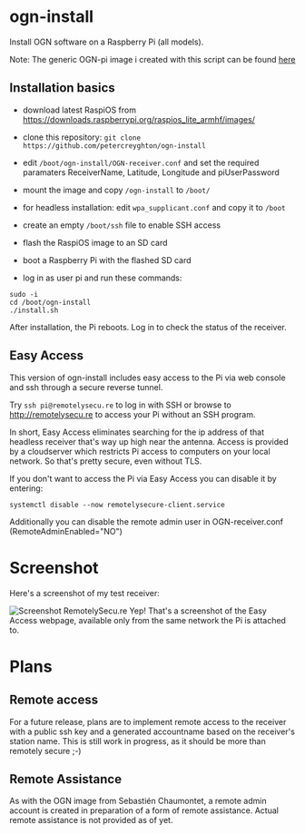# ogn-install

Install OGN software on a Raspberry Pi (all models). 

Note: The generic OGN-pi image i created with this script can be found [here](https://drive.google.com/file/d/1P4IT78_i_FIv2Rtl5RsL8F1aWtVRKXJF/view?usp=sharing)

## Installation basics

- download latest RaspiOS from https://downloads.raspberrypi.org/raspios_lite_armhf/images/
- clone this repository:  `git clone https://github.com/petercreyghton/ogn-install`
- edit `/boot/ogn-install/OGN-receiver.conf` and set the required paramaters ReceiverName, Latitude, Longitude and piUserPassword

- mount the image and copy `/ogn-install` to `/boot/`
- for headless installation: edit `wpa_supplicant.conf` and copy it to `/boot`
- create an empty `/boot/ssh` file to enable SSH access
- flash the RaspiOS image to an SD card

- boot a Raspberry Pi with the flashed SD card
- log in as user pi and run these commands:

```
sudo -i
cd /boot/ogn-install
./install.sh
```

After installation, the Pi reboots. Log in to check the status of the receiver.

## Easy Access

This version of ogn-install includes easy access to the Pi via web console and ssh through a secure reverse tunnel.

Try `ssh pi@remotelysecu.re` to log in with SSH or browse to http://remotelysecu.re to access your Pi without an SSH program.

In short, Easy Access eliminates searching for the ip address of that headless receiver that's way up high near the antenna. Access is provided by a cloudserver which restricts Pi access to computers on your local network. So that's pretty secure, even without TLS.

If you don't want to access the Pi via Easy Access you can disable it by entering:

```
systemctl disable --now remotelysecure-client.service

```

Additionally you can disable the remote admin user in OGN-receiver.conf (RemoteAdminEnabled="NO")


# Screenshot 

Here's a screenshot of my test receiver:

![Screenshot RemotelySecu.re](https://github.com/petercreyghton/ogn-install/blob/master/Screenshot%202021-03-30%20at%2020.48.34.png)
Yep! That's a screenshot of the Easy Access webpage, available only from the same network the Pi is attached to. 

# Plans

## Remote access

For a future release, plans are to implement remote access to the receiver with a public ssh key and a generated accountname based on the receiver's station name. This is still work in progress, as it should be more than remotely secure ;-)

## Remote Assistance

As with the OGN image from Sebastién Chaumontet, a remote admin account is created in preparation of a form of remote assistance. Actual remote assistance is not provided as of yet.
